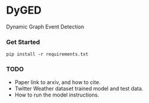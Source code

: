 # DyGED
Dynamic Graph Event Detection

### Get Started

`pip install -r requirements.txt`

### TODO

* Paper link to arxiv, and how to cite.
* Twitter Weather dataset trained model and test data.
* How to run the model instructions.


